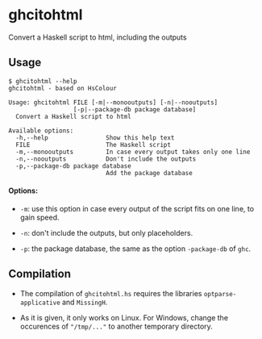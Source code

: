 # ghcitohtml
Convert a Haskell script to html, including the outputs

## Usage 

```
$ ghcitohtml --help
ghcitohtml - based on HsColour

Usage: ghcitohtml FILE [-m|--monooutputs] [-n|--nooutputs]
                  [-p|--package-db package database]
  Convert a Haskell script to html

Available options:
  -h,--help                Show this help text
  FILE                     The Haskell script
  -m,--monooutputs         In case every output takes only one line
  -n,--nooutputs           Don't include the outputs
  -p,--package-db package database
                           Add the package database
```

#### Options:

- `-m`: use this option in case every output of the script fits on one line, to gain speed.

- `-n`: don't include the outputs, but only placeholders.

- `-p`: the package database, the same as the option `-package-db` of `ghc`.


## Compilation

- The compilation of `ghcitohtml.hs` requires the libraries `optparse-applicative` and `MissingH`.

- As it is given, it only works on Linux. For Windows, change the occurences of `"/tmp/..."` to another temporary directory.